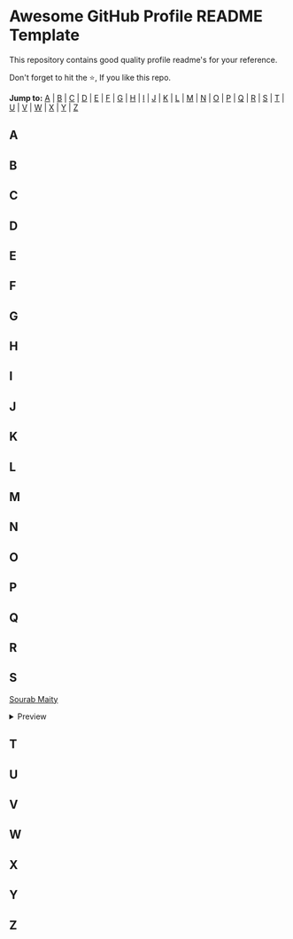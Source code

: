# Awesome GitHub Profile README Template
This repository contains good quality profile readme's for your reference. 

Don't forget to hit the ⭐, If you like this repo.


**Jump to:** [A](#a) | [B](#b) | [C](#c) | [D](#d) | [E](#e) | [F](#f) | [G](#g) | [H](#h) | [I](#i) | [J](#j) | [K](#k) | [L](#l) | [M](#m) | [N](#n) | [O](#o) | [P](#p) | [Q](#q) | [R](#r) | [S](#s) | [T](#t) | [U](#u) | [V](#v) | [W](#w) | [X](#y) | [Y](#y) | [Z](#z)


## A

## B

## C

## D

## E

## F

## G

## H

## I

## J

## K

## L

## M

## N

## O

## P

## Q

## R

## S

[Sourab Maity](https://github.com/sourabmaity)

<details>
<summary>Preview  </summary>

[Sourab Maity](sourabmaity.md ':include')

</details>

## T

## U

## V

## W

## X

## Y

## Z

